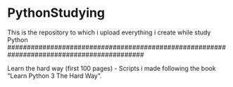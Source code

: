 # PythonStudying
This is the repository to which i upload everything i create while study Python
###########################################################################################


  Learn the hard way (first 100 pages) - Scripts i made following the book "Learn Python 3 The Hard Way".
  
  

  
